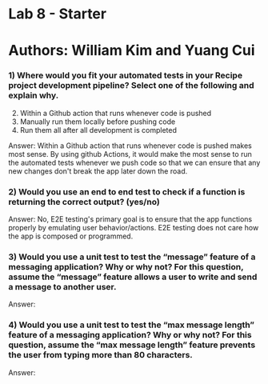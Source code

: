 # Lab 8 - Starter

# Authors: William Kim and Yuang Cui

### 1) Where would you fit your automated tests in your Recipe project development pipeline? Select one of the following and explain why.

2.  Within a Github action that runs whenever code is pushed 
3.  Manually run them locally before pushing code
4.  Run them all after all development is completed

Answer: 
Within a Github action that runs whenever code is pushed makes most sense. By using github Actions, it would make the most sense to run the automated tests whenever we push code so that we can ensure that any new changes don't break the app later down the road.


### 2) Would you use an end to end test to check if a function is returning the correct output? (yes/no)
Answer: 
No, E2E testing's primary goal is to ensure that the app functions properly by emulating user behavior/actions. 
E2E testing does not care how the app is composed or programmed. 


### 3) Would you use a unit test to test the “message” feature of a messaging application? Why or why not? For this question, assume the “message” feature allows a user to write and send a message to another user.
Answer:


### 4) Would you use a unit test to test the “max message length” feature of a messaging application? Why or why not? For this question, assume the “max message length” feature prevents the user from typing more than 80 characters.
Answer: